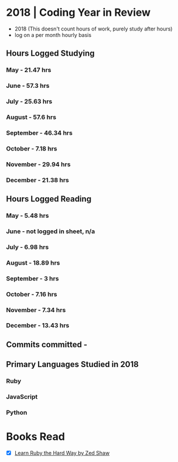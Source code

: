 # 2018 | Coding Year in Review

* 2018 (This doesn't count hours of work, purely study after hours)
* log on a per month hourly basis

## Hours Logged Studying
### May - 21.47 hrs
### June - 57.3 hrs
### July - 25.63 hrs
### August - 57.6 hrs
### September - 46.34 hrs
### October - 7.18 hrs
### November - 29.94 hrs
### December - 21.38 hrs

## Hours Logged Reading
### May - 5.48 hrs
### June - not logged in sheet, n/a
### July - 6.98 hrs
### August - 18.89 hrs
### September - 3 hrs
### October - 7.16 hrs
### November - 7.34 hrs
### December - 13.43 hrs



## Commits committed - 

## Primary Languages Studied in 2018
### Ruby
### JavaScript
### Python

# Books Read
- [x] [Learn Ruby the Hard Way by Zed Shaw](https://learnrubythehardway.org/book/)
